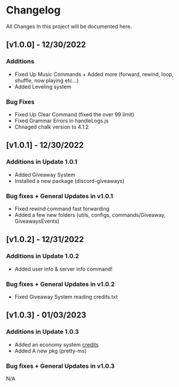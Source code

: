 # Changelog

All Changes In this project will be documented here.

## [v1.0.0] - 12/30/2022

### Additions

- Fixed Up Music Commands + Added more (forward, rewind, loop, shuffle, now playing etc...)
- Added Leveling system

### Bug Fixes

- Fixed Up Clear Command (fixed the over 99 limit)
- Fixed Grammar Errors in handleLogs.js
- Chnaged chalk version to 4.1.2

## [v1.0.1] - 12/30/2022

### Additions in Update 1.0.1

- Added Giveaway System
- Installed a new package (discord-giveaways)

### Bug fixes + General Updates in v1.0.1

- Fixed rewind command fast forwarding
- Added a few new folders (utils, configs, commands/Giveaway, GiveawaysEvents)

## [v1.0.2] - 12/31/2022

### Additions in Update 1.0.2

- Added user info & server info command!

### Bug fixes + General Updates in v1.0.2

- Fixed Giveaway System reading credits.txt

## [v1.0.3] - 01/03/2023

### Additions in Update 1.0.3

- Added an economy system [credits](https://www.youtube.com/@ctk_warrior)
- Added A new pkg (pretty-ms)

### Bug fixes + General Updates in v1.0.3

N/A
